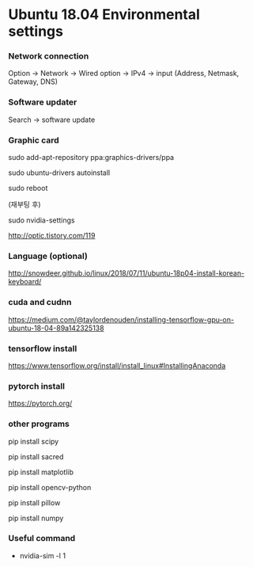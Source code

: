 # Ubuntu 18.04 Environmental settings

### Network connection

Option -> Network -> Wired option -> IPv4 -> input (Address, Netmask, Gateway, DNS)

### Software updater

Search -> software update

### Graphic card

sudo add-apt-repository ppa:graphics-drivers/ppa

sudo ubuntu-drivers autoinstall

sudo reboot

(재부팅 후)

sudo nvidia-settings

http://optic.tistory.com/119

### Language (optional)

http://snowdeer.github.io/linux/2018/07/11/ubuntu-18p04-install-korean-keyboard/

### cuda and cudnn

https://medium.com/@taylordenouden/installing-tensorflow-gpu-on-ubuntu-18-04-89a142325138

### tensorflow install

https://www.tensorflow.org/install/install_linux#InstallingAnaconda

### pytorch install

https://pytorch.org/

### other programs

pip install scipy

pip install sacred

pip install matplotlib

pip install opencv-python

pip install pillow

pip install numpy

### Useful command

- nvidia-sim -l 1

